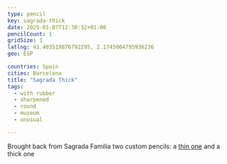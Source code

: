 ```yaml
---
type: pencil
key: sagrada-thick
date: 2025-01-07T12:30:32+01:00
pencilCount: 1
gridSize: 1
latlng: 41.403519876792295, 2.1745004795936236
geo: ESP

countries: Spain
cities: Barcelona
title: "Sagrada Thick"
tags:
  - with rubber
  - sharpened
  - round
  - museum
  - unusual

---
```


Brought back from Sagrada Familia two custom pencils: a [thin one](?display=sagrada-thin) and a thick one